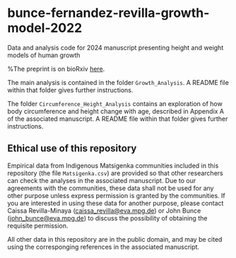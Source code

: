 # bunce-fernandez-revilla-growth-model-2022
Data and analysis code for 2024 manuscript presenting height and weight models of human growth

%The preprint is on bioRxiv [here](https://www.biorxiv.org/content/10.1101/2022.10.10.511559v1).

The main analysis is contained in the folder ``Growth_Analysis``. A README file within that folder gives further instructions.

The folder ``Circumference_Height_Analysis`` contains an exploration of how body circumference and height change with age, described in Appendix A of the associated manuscript. A README file within that folder gives further instructions.


## Ethical use of this repository

Empirical data from Indigenous Matsigenka communities included in this repository (the file ``Matsigenka.csv``) are provided so that other researchers can check the analyses in the associated manuscript. Due to our agreements with the communities, these data shall not be used for any other purpose unless express permission is granted by the communities. If you are interested in using these data for another purpose, please contact Caissa Revilla-Minaya (caissa_revilla@eva.mpg.de) or John Bunce (john_bunce@eva.mpg.de) to discuss the possibility of obtaining the requisite permission.

All other data in this repository are in the public domain, and may be cited using the corresponging references in the associated manuscript. 
